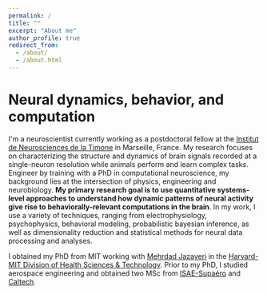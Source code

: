 ```yaml
---
permalink: /
title: ""
excerpt: "About me"
author_profile: true
redirect_from: 
  - /about/
  - /about.html
---
```


Neural dynamics, behavior, and computation
======


I'm a neuroscientist currently working as a postdoctoral fellow at the [Institut de Neurosciences de la Timone](https://www.int.univ-amu.fr/) in Marseille, France. My research focuses on characterizing the structure and dynamics of brain signals recorded at a single-neuron resolution while animals perform and learn complex tasks. Engineer by training with a PhD in computational neuroscience, my background lies at the intersection of physics, engineering and neurobiology. **My primary research goal is to use quantitative systems-level approaches to understand how dynamic patterns of neural activity give rise to behaviorally-relevant computations in the brain**. In my work, I use a variety of techniques, ranging from electrophysiology, psychophysics, behavioral modeling, probabilistic bayesian inference, as well as dimensionality reduction and statistical methods for neural data processing and analyses.

I obtained my PhD from MIT working with [Mehrdad Jazayeri](https://jazlab.org/) in the [Harvard-MIT Division of Health Sciences & Technology](https://hst.mit.edu/about). Prior to my PhD, I studied aerospace engineering and obtained two MSc from [ISAE-Supaéro](https://www.isae-supaero.fr/en/) and [Caltech](https://galcit.caltech.edu/).
